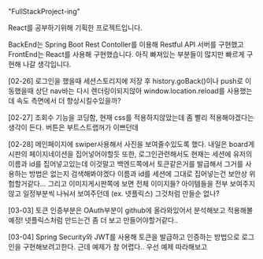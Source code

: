 "FullStackProject-ing" 

React를 공부하기위해 기획한 프로젝트입니다.

BackEnd는 Spring Boot Rest Contoller를 이용해 Restful API 서버를 구현했고
FrontEnd는 React를 사용해 구현했습니다.
아직 빠져있는 부분들이 많지만 빠르게 구현해 나갈 생각입니다.

[02-26]
로그인을 했을때 세션스토리지에 저장 후 history.goBack()이나 push로 이동했을때 상단 nav바는 다시 렌더링이되지않아 window.location.reload를 사용했는데 속도 측면에서 더 향상시킬수있을까?

[02-27]
조회수 기능을 코딩함, 현재 css를 적용하지않았는데 좀 빨리 적용해야겠다는 생각이 든다. 버튼은 부트스트랩꺼가 이쁘던데

[02-28]
메인페이지에 swiper사용해서 사진을 보여줄수있도록 했다.
내일은 board게시판의 페이지네이션을 집어넣어야할듯
또한, 로그인관련해서도 현재는 세션에 유저의 이름과 id를 집어넣고있는데 이것말고 백엔드쪽에서 토큰같은거를 발급해서 그거를 사용하는 방법은 없는지 검색해봐야겠다 이름과 id를 세션에 그대로 집어넣는건 보안상 위험할거같다... 그리고 이미지게시판쪽에 보면 전체 이미지들? 아이템들을 전부 보여주지않고 일정부분씩 나눠서 보여주던데  (ex. 넷플릭스) 그것처럼 만들순 없나?

[03-03]
토큰 인증부분은 OAuth부분이 github에 올라와있어서 분석해보고 적용해볼 예정! 넷플릭스처럼 만드는건 좀 더 보고 만들어야할거같다..

[03-04]
Spring Security와 JWT를 사용해 토큰을 발급하고 인증하는 방법으로 로그인을 구현해보려고한다. 근데 예제가 참 어렵다.. 우선 예제 따라해보고 
